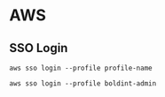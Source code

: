 # AWS

## SSO Login

```
aws sso login --profile profile-name

aws sso login --profile boldint-admin
```


